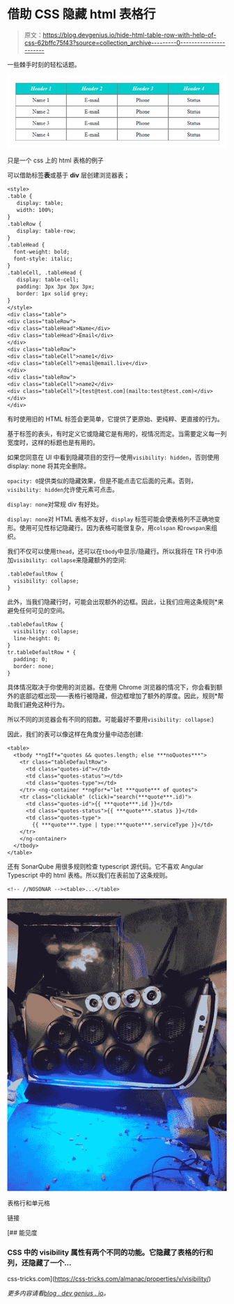 # 借助 CSS 隐藏 html 表格行

> 原文：<https://blog.devgenius.io/hide-html-table-row-with-help-of-css-62bffc75f43?source=collection_archive---------0----------------------->

一些棘手时刻的轻松话题。

![](img/0eeef62ae9d316fab0eb16d966ecd686.png)

只是一个 css 上的 html 表格的例子

可以借助标签**表**或基于 **div** 层创建浏览器表；

```
<style>
.table {
   display: table;
   width: 100%;
}
.tableRow {
   display: table-row;
}
.tableHead {
  font-weight: bold;
  font-style: italic;
}
.tableCell, .tableHead {
   display: table-cell;
   padding: 3px 3px 3px 3px;
   border: 1px solid grey;
}
</style>
<div class="table">
<div class="tableRow">
<div class="tableHead">Name</div>
<div class="tableHead">Email</div>
</div>
<div class="tableRow">
<div class="tableCell">name1</div>
<div class="tableCell">email@email.live</div>
</div>
<div class="tableRow">
<div class="tableCell">name2</div>
<div class="tableCell">[test@test.com](mailto:test@test.com)</div>
</div>
</div>
```

有时使用旧的 HTML 标签会更简单，它提供了更原始、更纯粹、更直接的行为。

基于标签的表头，有时定义它或隐藏它是有用的，视情况而定。当需要定义每一列宽度时，这样的标题也是有用的。

如果您同意在 UI 中看到隐藏项目的空行—使用`visibility: hidden`，否则使用 display: none 将其完全删除。

`opacity: 0`提供类似的隐藏效果，但是不能点击它后面的元素。否则，`visibility: hidden`允许使元素可点击。

`display: none`对常规 div 有好处。

`display: none`对 HTML 表格不友好，`display` 标签可能会使表格列不正确地变形。使用可见性标记隐藏行。因为表格可能很复杂，用`colspan` 和`rowspan`来组织。

我们不仅可以使用`thead`，还可以在`tbody`中显示/隐藏行。所以我将在 TR 行中添加`visibility: collapse`来隐藏额外的空间:

```
.tableDefaultRow {
  visibility: collapse;
}
```

此外，当我们隐藏行时，可能会出现额外的边框。因此，让我们应用这条规则*来避免任何可见的空间。

```
.tableDefaultRow {
  visibility: collapse;
  line-height: 0;
}
tr.tableDefaultRow * {
  padding: 0;
  border: none;
}
```

具体情况取决于你使用的浏览器。在使用 Chrome 浏览器的情况下，你会看到额外的底部边框出现——表格行被隐藏，但边框增加了额外的厚度。因此，规则*帮助我们避免这种行为。

所以不同的浏览器会有不同的招数。可能最好不要用`visibility: collapse`:)

因此，我们的表可以像这样在角度分量中动态创建:

```
<table>
  <tbody **ngIf*="quotes && quotes.length; else ***noQuotes***">
    <tr class="tableDefaultRow">
      <td class="quotes-id"></td>
      <td class="quotes-status"></td>
      <td class="quotes-type"></td>
    </tr> <ng-container **ngFor*="let ***quote*** of quotes">
    <tr class="clickable" (click)="search(***quote***.id)">
      <td class="quotes-id">{{ ***quote***.id }}</td>
      <td class="quotes-status">{{ ***quote***.status }}</td>
      <td class="quotes-type">
        {{ ***quote***.type | type:***quote***.serviceType }}</td>
    </tr>
    </ng-container>
  </tbody>
</table>
```

还有 SonarQube 用很多规则检查 typescript 源代码。它不喜欢 Angular Typescript 中的 html 表格。所以我们在表前加了这条规则。

```
<!-- //NOSONAR --><table>...</table>
```

![](img/8a40effc795cc6b765bbe80b858ff2ff.png)

表格行和单元格

链接

[](https://css-tricks.com/almanac/properties/v/visibility/) [## 能见度

### CSS 中的 visibility 属性有两个不同的功能。它隐藏了表格的行和列，还隐藏了一个…

css-tricks.com](https://css-tricks.com/almanac/properties/v/visibility/) 

*更多内容请看*[*blog . dev genius . io*](http://blog.devgenius.io)*。*